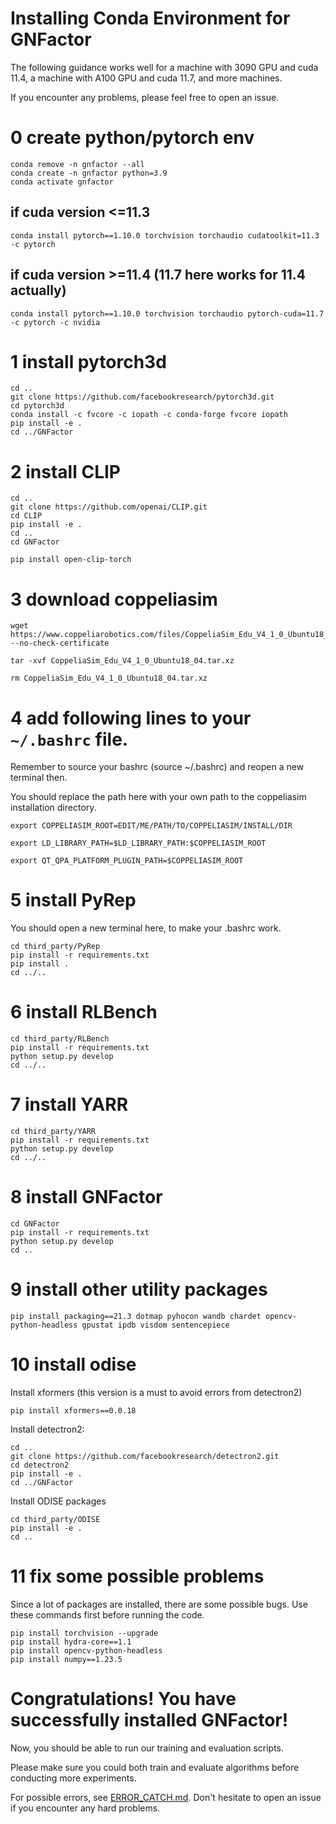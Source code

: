 # Installing Conda Environment for GNFactor

The following guidance works well for a machine with 3090 GPU and cuda 11.4, a machine with A100 GPU and cuda 11.7, and more machines.

If you encounter any problems, please feel free to open an issue.

# 0 create python/pytorch env
```
conda remove -n gnfactor --all
conda create -n gnfactor python=3.9
conda activate gnfactor
```

## if cuda version <=11.3
```
conda install pytorch==1.10.0 torchvision torchaudio cudatoolkit=11.3 -c pytorch
```

## if cuda version >=11.4 (11.7 here works for 11.4 actually)
```
conda install pytorch==1.10.0 torchvision torchaudio pytorch-cuda=11.7 -c pytorch -c nvidia
```

# 1 install pytorch3d
```
cd ..
git clone https://github.com/facebookresearch/pytorch3d.git
cd pytorch3d
conda install -c fvcore -c iopath -c conda-forge fvcore iopath
pip install -e .
cd ../GNFactor
```

# 2 install CLIP
```
cd ..
git clone https://github.com/openai/CLIP.git
cd CLIP
pip install -e .
cd ..
cd GNFactor

pip install open-clip-torch
```

# 3 download coppeliasim 
```
wget https://www.coppeliarobotics.com/files/CoppeliaSim_Edu_V4_1_0_Ubuntu18_04.tar.xz --no-check-certificate

tar -xvf CoppeliaSim_Edu_V4_1_0_Ubuntu18_04.tar.xz

rm CoppeliaSim_Edu_V4_1_0_Ubuntu18_04.tar.xz
```

# 4 add following lines to your `~/.bashrc` file. 
Remember to source your bashrc (source ~/.bashrc) and reopen a new terminal then.

You should replace the path here with your own path to the coppeliasim installation directory.
```
export COPPELIASIM_ROOT=EDIT/ME/PATH/TO/COPPELIASIM/INSTALL/DIR

export LD_LIBRARY_PATH=$LD_LIBRARY_PATH:$COPPELIASIM_ROOT

export QT_QPA_PLATFORM_PLUGIN_PATH=$COPPELIASIM_ROOT
```

# 5 install PyRep
You should open a new terminal here, to make your .bashrc work.
```
cd third_party/PyRep
pip install -r requirements.txt
pip install .
cd ../..
```

# 6 install RLBench
```
cd third_party/RLBench
pip install -r requirements.txt
python setup.py develop
cd ../..
```

# 7 install YARR
```
cd third_party/YARR
pip install -r requirements.txt
python setup.py develop
cd ../..
```

# 8 install GNFactor
```
cd GNFactor
pip install -r requirements.txt
python setup.py develop
cd ..
```

# 9 install other utility packages
```
pip install packaging==21.3 dotmap pyhocon wandb chardet opencv-python-headless gpustat ipdb visdom sentencepiece
```

# 10 install odise
Install xformers (this version is a must to avoid errors from detectron2)
```
pip install xformers==0.0.18 
```
Install detectron2:
```
cd ..
git clone https://github.com/facebookresearch/detectron2.git
cd detectron2
pip install -e .
cd ../GNFactor
```
Install ODISE packages
```
cd third_party/ODISE
pip install -e .
cd ..
```

# 11 fix some possible problems
Since a lot of packages are installed, there are some possible bugs. Use these commands first before running the code.
```
pip install torchvision --upgrade
pip install hydra-core==1.1
pip install opencv-python-headless
pip install numpy==1.23.5
```


# Congratulations! You have successfully installed GNFactor!
Now, you should be able to run our training and evaluation scripts.

Please make sure you could both train and evaluate algorithms before conducting more experiments.

For possible errors, see [ERROR_CATCH.md](ERROR_CATCH.md). Don't hesitate to open an issue if you encounter any hard problems.


